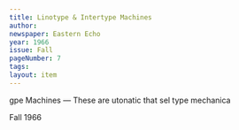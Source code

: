 ```yaml
---
title: Linotype & Intertype Machines
author: 
newspaper: Eastern Echo
year: 1966
issue: Fall
pageNumber: 7
tags:
layout: item
---
```


gpe Machines — These are utonatic that sel type mechanica

Fall 1966
